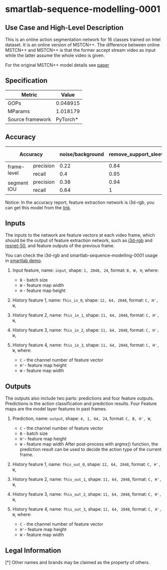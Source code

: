 # smartlab-sequence-modelling-0001

## Use Case and High-Level Description
This is an online action segmentation network for 16 classes trained on Intel dataset. It is an online version of MSTCN++. The difference between online MSTCN++ and MSTCN++ is that the former accept stream video as input while the latter assume the whole video is given.

For the original MSTCN++ model details see [paper](https://arxiv.org/abs/2006.09220)

## Specification

| Metric                          | Value                                     |
|---------------------------------|-------------------------------------------|
| GOPs                            | 0.048915                                  |
| MParams                         | 1.018179                                  |
| Source framework                | PyTorch\*                                 |

## Accuracy
<table>
    <thead>
        <tr>
            <th colspan="2">Accuracy</th>
            <th>noise/background</th>
            <th>remove_support_sleeve</th>
            <th>adjust_rider</th>
            <th>adjust_nut</th>
            <th>adjust_balancing</th>
            <th>open_box</th>
            <th>close_box</th>
            <th>choose_weight</th>
            <th>put_left</th>
            <th>put_right</th>
            <th>take_left</th>
            <th>take_right</th>
            <th>install support_sleeve</th>
            <th>mean</th>
            <th>mPR (P+R)/2</th>
        </tr>
    </thead>
    <tbody>
        <tr>
            <td rowspan=2>frame-level</td>
            <td rowspan=1>precision</td>
            <td>0.22</td>
            <td>0.84</td>
            <td>0.81</td>
            <td>0.62</td>
            <td>0.67</td>
            <td>0.87</td>
            <td>0.56</td>
            <td>0.52</td>
            <td>0.54</td>
            <td>0.74</td>
            <td>0.62</td>
            <td>0.68</td>
            <td>0.86</td>
            <td>0.66</td>
            <td rowspan=2>0.66</td>
        </tr>
        <tr>
            <td rowspan=1>recall</td>
            <td>0.4</td>
            <td>0.95</td>
            <td>0.83</td>
            <td>0.86</td>
            <td>0.43</td>
            <td>0.8</td>
            <td>0.31</td>
            <td>0.52</td>
            <td>0.68</td>
            <td>0.65</td>
            <td>0.62</td>
            <td>0.51</td>
            <td>0.92</td>
            <td>0.65</td>
        </tr>
        <tr>
            <td rowspan=2>segment IOU</td>
            <td rowspan=1>precision</td>
            <td>0.38</td>
            <td>0.94</td>
            <td>0.77</td>
            <td>0.65</td>
            <td>0.6</td>
            <td>0.85</td>
            <td>0.56</td>
            <td>0.68</td>
            <td>0.74</td>
            <td>0.88</td>
            <td>0.72</td>
            <td>0.78</td>
            <td>0.69</td>
            <td>0.7</td>
            <td rowspan=2>0.77</td>
        </tr>
        <tr>
            <td>recall</td>
            <td>0.64</td>
            <td>1</td>
            <td>0.96</td>
            <td>0.94</td>
            <td>0.62</td>
            <td>0.96</td>
            <td>0.48</td>
            <td>0.77</td>
            <td>0.91</td>
            <td>0.88</td>
            <td>0.83</td>
            <td>0.85</td>
            <td>1</td>
            <td>0.83</td>
        </tr>
    </tbody>
</table>

Notice: In the accuracy report, feature extraction network is i3d-rgb, you can get this model from the [link](https://github.com/openvinotoolkit/open_model_zoo/tree/master/models/public/i3d-rgb-tf).

## Inputs
The inputs to the network are feature vectors at each video frame, which should be the output of feature extraction network, such as [i3d-rgb](https://github.com/openvinotoolkit/open_model_zoo/tree/master/models/public/i3d-rgb-tf) and [resnet-50](https://github.com/openvinotoolkit/open_model_zoo/tree/master/models/public/resnet-50-tf), and feature outputs of the previous frame.

You can check the i3d-rgb and smartlab-sequence-modelling-0001 usage in [smartlab demo](https://github.com/openvinotoolkit/open_model_zoo/tree/master/demos/smartlab_demo/python/README.md).

1. Input feature, name: `input`, shape: `1, 2048, 24`, format: `B, W, H`, where:

   - `B` - batch size
   - `W` - feature map width
   - `H` - feature map height

2. History feature 1, name: `fhis_in_0`, shape: `12, 64, 2048`, format: `C, H', W`,
3. History feature 2, name: `fhis_in_1`, shape: `11, 64, 2048`, format: `C, H', W`,
4. History feature 3, name: `fhis_in_2`, shape: `11, 64, 2048`, format: `C, H', W`,
5. History feature 4, name: `fhis_in_3`, shape: `11, 64, 2048`, format: `C, H', W`, where:

   - `C` - the channel number of feature vector
   - `H'`- feature map height
   - `W` - feature map width

## Outputs

The outputs also include two parts: predictions and four feature outputs. Predictions is the action classification and prediction results. Four Feature maps are the model layer features in past frames.
1. Prediction, name: `output`, shape: `4, 1, 64, 24`, format: `C, B, H', W`,
   - `C` - the channel number of feature vector
   - `B` - batch size
   - `H'`- feature map height
   - `W` - feature map width
After post-process with argmx() function, the prediction result can be used to decide the action type of the current frame.
2. History feature 1, name: `fhis_out_0`, shape: `12, 64, 2048`, format: `C, H', W`,
3. History feature 2, name: `fhis_out_1`, shape: `11, 64, 2048`, format: `C, H', W`,
4. History feature 3, name: `fhis_out_2`, shape: `11, 64, 2048`, format: `C, H', W`,
5. History feature 4, name: `fhis_out_3`, shape: `11, 64, 2048`, format: `C, H', W`, where:

   - `C` - the channel number of feature vector
   - `H'`- feature map height
   - `W` - feature map width

## Legal Information
[*] Other names and brands may be claimed as the property of others.
